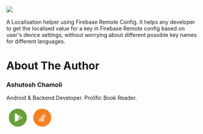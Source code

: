 <img src=https://github.com/ashtrisk/FireLocaliser/blob/master/app/src/main/res/drawable/firebase_localiser.png >

A Localisation helper using Firebase Remote Config. It helps any developer to get the localised value for a key in Firebase Remote config based on user's device settings, without worrying about different possible key names for different languages.


# About The Author

### Ashutosh Chamoli

Android & Backend Developer. Prolific Book Reader.

<a href="https://play.google.com/store/apps/details?id=com.words.kingdom.wordsearch" target="_blank"><img src="https://github.com/aritraroy/social-icons/blob/master/play-store-icon.png?raw=true" width="60"></a>
<a href="https://stackoverflow.com/users/3904327/ashutosh-chamoli" target="_blank"><img src="https://github.com/aritraroy/social-icons/blob/master/stackoverflow-icon.png?raw=true" width="60"></a>
